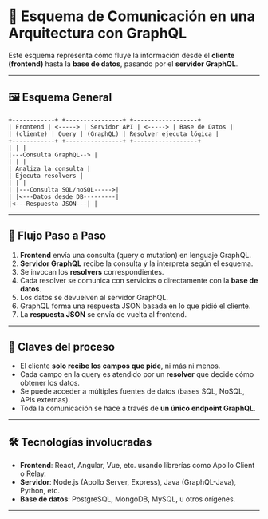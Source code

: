 # 🧩 Esquema de Comunicación en una Arquitectura con GraphQL

Este esquema representa cómo fluye la información desde el **cliente (frontend)** hasta la **base de datos**, pasando por el **servidor GraphQL**.

---

## 🖼️ Esquema General
```
+------------+ +----------------+ +------------------+
| Frontend | <-----> | Servidor API | <-----> | Base de Datos |
| (cliente) | Query | (GraphQL) | Resolver ejecuta lógica |
+------------+ +----------------+ +------------------+
| | |
|---Consulta GraphQL--> |
| | |
| Analiza la consulta |
| Ejecuta resolvers |
| | |
| |---Consulta SQL/noSQL----->|
| |<---Datos desde DB---------|
|<---Respuesta JSON---| |

```
---

## 🔁 Flujo Paso a Paso

1. **Frontend** envía una consulta (query o mutation) en lenguaje GraphQL.
2. **Servidor GraphQL** recibe la consulta y la interpreta según el esquema.
3. Se invocan los **resolvers** correspondientes.
4. Cada resolver se comunica con servicios o directamente con la **base de datos**.
5. Los datos se devuelven al servidor GraphQL.
6. GraphQL forma una respuesta JSON basada en lo que pidió el cliente.
7. La **respuesta JSON** se envía de vuelta al frontend.

---

## 🧠 Claves del proceso

- El cliente **solo recibe los campos que pide**, ni más ni menos.
- Cada campo en la query es atendido por un **resolver** que decide cómo obtener los datos.
- Se puede acceder a múltiples fuentes de datos (bases SQL, NoSQL, APIs externas).
- Toda la comunicación se hace a través de **un único endpoint GraphQL**.

---

## 🛠️ Tecnologías involucradas

- **Frontend**: React, Angular, Vue, etc. usando librerías como Apollo Client o Relay.
- **Servidor**: Node.js (Apollo Server, Express), Java (GraphQL-Java), Python, etc.
- **Base de datos**: PostgreSQL, MongoDB, MySQL, u otros orígenes.

---

